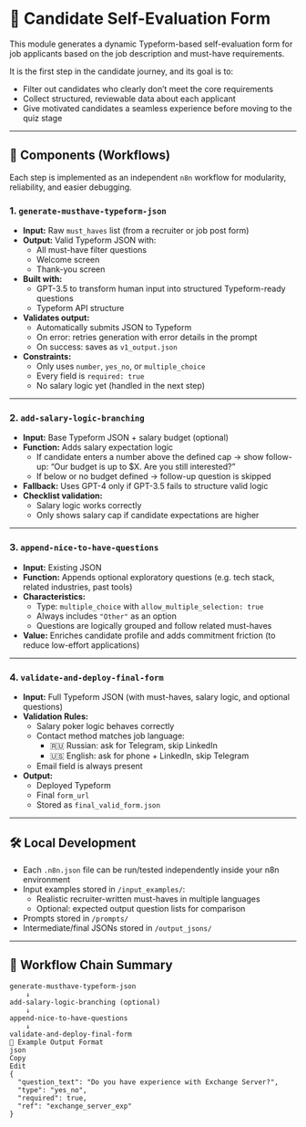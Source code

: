 # 📄 Candidate Self-Evaluation Form

This module generates a dynamic Typeform-based self-evaluation form for job applicants based on the job description and must-have requirements.

It is the first step in the candidate journey, and its goal is to:
- Filter out candidates who clearly don’t meet the core requirements
- Collect structured, reviewable data about each applicant
- Give motivated candidates a seamless experience before moving to the quiz stage

---

## 🧱 Components (Workflows)

Each step is implemented as an independent `n8n` workflow for modularity, reliability, and easier debugging.

### 1. `generate-musthave-typeform-json`

- **Input:** Raw `must_haves` list (from a recruiter or job post form)
- **Output:** Valid Typeform JSON with:
  - All must-have filter questions
  - Welcome screen
  - Thank-you screen
- **Built with:**
  - GPT-3.5 to transform human input into structured Typeform-ready questions
  - Typeform API structure
- **Validates output:**
  - Automatically submits JSON to Typeform
  - On error: retries generation with error details in the prompt
  - On success: saves as `v1_output.json`
- **Constraints:**
  - Only uses `number`, `yes_no`, or `multiple_choice`
  - Every field is `required: true`
  - No salary logic yet (handled in the next step)

---

### 2. `add-salary-logic-branching`

- **Input:** Base Typeform JSON + salary budget (optional)
- **Function:** Adds salary expectation logic
  - If candidate enters a number above the defined cap → show follow-up: “Our budget is up to $X. Are you still interested?”
  - If below or no budget defined → follow-up question is skipped
- **Fallback:** Uses GPT-4 only if GPT-3.5 fails to structure valid logic
- **Checklist validation:**
  - Salary logic works correctly
  - Only shows salary cap if candidate expectations are higher

---

### 3. `append-nice-to-have-questions`

- **Input:** Existing JSON
- **Function:** Appends optional exploratory questions (e.g. tech stack, related industries, past tools)
- **Characteristics:**
  - Type: `multiple_choice` with `allow_multiple_selection: true`
  - Always includes `"Other"` as an option
  - Questions are logically grouped and follow related must-haves
- **Value:** Enriches candidate profile and adds commitment friction (to reduce low-effort applications)

---

### 4. `validate-and-deploy-final-form`

- **Input:** Full Typeform JSON (with must-haves, salary logic, and optional questions)
- **Validation Rules:**
  - Salary poker logic behaves correctly
  - Contact method matches job language:
    - 🇷🇺 Russian: ask for Telegram, skip LinkedIn
    - 🇺🇸 English: ask for phone + LinkedIn, skip Telegram
  - Email field is always present
- **Output:**
  - Deployed Typeform
  - Final `form_url`
  - Stored as `final_valid_form.json`

---

## 🛠 Local Development

- Each `.n8n.json` file can be run/tested independently inside your n8n environment
- Input examples stored in `/input_examples/`:
  - Realistic recruiter-written must-haves in multiple languages
  - Optional: expected output question lists for comparison
- Prompts stored in `/prompts/`
- Intermediate/final JSONs stored in `/output_jsons/`

---

## 🔄 Workflow Chain Summary

```plaintext
generate-musthave-typeform-json
    ↓
add-salary-logic-branching (optional)
    ↓
append-nice-to-have-questions
    ↓
validate-and-deploy-final-form
🧪 Example Output Format
json
Copy
Edit
{
  "question_text": "Do you have experience with Exchange Server?",
  "type": "yes_no",
  "required": true,
  "ref": "exchange_server_exp"
}